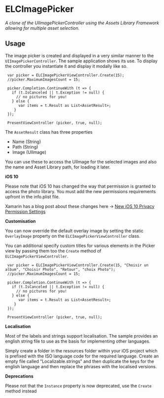 # ELCImagePicker

*A clone of the UIImagePickerController using the Assets Library Framework allowing for multiple asset selection.*
 
## Usage

The image picker is created and displayed in a very similar manner to the `UIImagePickerController`. The sample application  shows its use. To display the controller you instantiate it and display it modally like so.

     var picker = ELCImagePickerViewController.Create(15);
     //picker.MaximumImagesCount = 15;
     
     picker.Completion.ContinueWith (t => {
       if (t.IsCanceled || t.Exception != null) {
         // no pictures for you!
       } else {
          var items = t.Result as List<AssetResult>;
        }
     });
     
     PresentViewController (picker, true, null);
     

The `AssetResult` class has three properties 

 * Name (String)
 * Path (String)
 * Image (UIImage)
 
You can use these to access the UIImage for the selected images and also the name and Asset Library path, for loading it later.
  
**iOS 10**

Please note that iOS 10 has changed the way that permission is granted to access the photo library.  You must add the new permissions requirements upfront in the info.plist file.

Xamarin has a blog post about these changes here ->
[New iOS 10 Privacy Permission Settings](https://blog.xamarin.com/new-ios-10-privacy-permission-settings/)

**Customisation**

You can now override the default overlay image by setting the static `OverlayImage` property on the `ELCImagePickerViewController` class.  

You can additional specify custom titles for various elements in the Picker view by passing them too the `Create` method of `ELCImagePickerViewController`.

     var picker = ELCImagePickerViewController.Create(15, "Choisir un album", "Choisir Photo", "Retour", "choix Photo");
     //picker.MaximumImagesCount = 15;
     
     picker.Completion.ContinueWith (t => {
       if (t.IsCanceled || t.Exception != null) {
         // no pictures for you!
       } else {
          var items = t.Result as List<AssetResult>;
        }
     });
     
     PresentViewController (picker, true, null);
     	
	
**Localisation**

Most of the labels and strings support localisation.  The sample provides an english string file to use as the basis for implementing other languages.

Simply create a folder in the resources folder within your iOS project which is prefixed with the ISO language code for the required language.  Create an empty file called "Localizable.strings" and then duplicate the keys for the english language and then replace the phrases with the localised versions.  


**Deprecations**

Please not that the `Instance` property is now deprecated, use the `Create` method instead


